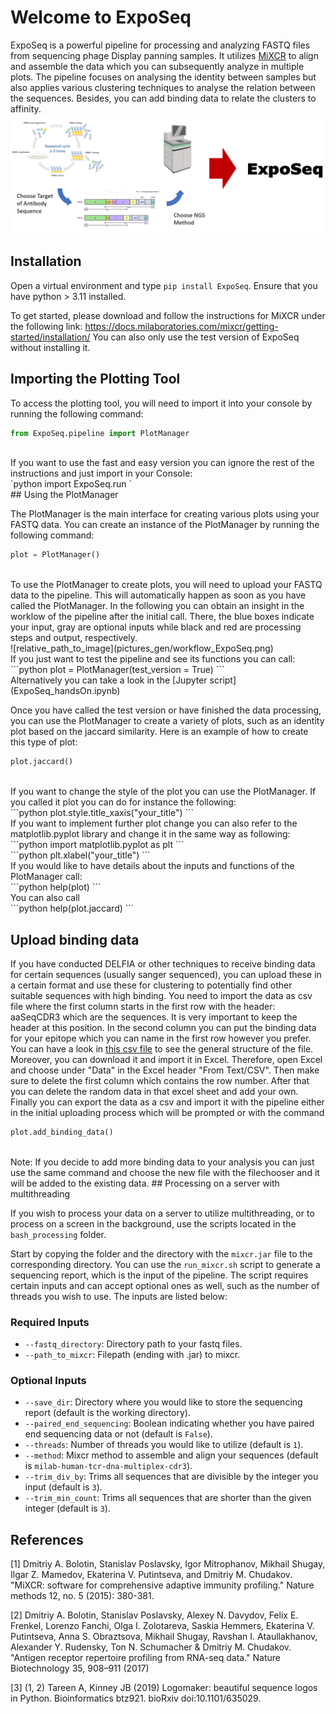 # Welcome to ExpoSeq

ExpoSeq is a powerful pipeline for processing and analyzing FASTQ files from sequencing phage Display panning samples. It utilizes [MiXCR](https://docs.milaboratories.com/mixcr/getting-started/installation/) to align and assemble the data which you can subsequently analyze in multiple plots. The pipeline focuses on analysing the identity between samples but also applies various clustering techniques to analyse the relation between the sequences. Besides, you can add binding data to relate the clusters to affinity.  ![overview](pictures_gen/expoSeq_overview.png)

## Installation

Open a virtual environment and type ```pip install ExpoSeq```. Ensure that you have python > 3.11 installed.

To get started, please download and follow the instructions for MiXCR under the following link: https://docs.milaboratories.com/mixcr/getting-started/installation/ 
You can also only use the test version of ExpoSeq without installing it.

## Importing the Plotting Tool

To access the plotting tool, you will need to import it into your console by running the following command:
<br>
```python
from ExpoSeq.pipeline import PlotManager
```
<br>
If you want to use the fast and easy version you can ignore the rest of the instructions and just import in your Console:
<br>
`python
import ExpoSeq.run
`
<br>
## Using the PlotManager

The PlotManager is the main interface for creating various plots using your FASTQ data. You can create an instance of the PlotManager by running the following command:
<br>
```python
plot = PlotManager()
```
<br>
To use the PlotManager to create plots, you will need to upload your FASTQ data to the pipeline. This will automatically happen as soon as you have called the PlotManager. In the following you can obtain an insight in the worklow of the pipeline after the initial call. There, the blue boxes indicate your input, gray are optional inputs while black and red are processing steps and output, respectively.
<br>
![relative_path_to_image](pictures_gen/workflow_ExpoSeq.png)
<br>
If you just want to test the pipeline and see its functions you can call:
<br>
```python
plot = PlotManager(test_version = True)
```
<br>
Alternatively you can take a look in the [Jupyter script](ExpoSeq_handsOn.ipynb)

Once you have called the test version or have finished the data processing, you can use the PlotManager to create a variety of plots, such as an identity   plot based on the jaccard similarity. Here is an example of how to create this type of plot:
<br>
```python
plot.jaccard()
```
<br>
If you want to change the style of the plot you can use the PlotManager. If you called it plot you can do for instance the following:
<br>
```python
plot.style.title_xaxis("your_title")
``` 
<br>
If you want to implement further plot change you can also refer to the matplotlib.pyplot library and change it in the same way as following:
<br>
```python
import matplotlib.pyplot as plt
```
<br>
```python
plt.xlabel("your_title")
```
<br>
If you would like to have details about the inputs and functions of the PlotManager call:
<br>
```python
help(plot)
``` 
<br>
You can also call
<br>
```python
help(plot.jaccard)
```

## Upload binding data 

If you have conducted DELFIA or other techniques to receive binding data for certain sequences (usually sanger sequenced), you can upload these in a certain format and use these for clustering to potentially find other suitable sequences with high binding.  You need to import the data as csv file where the first column starts in the first row with the header: aaSeqCDR3 which are the sequences. It is very important to keep the header at this position. In the second column you can put the binding data for your epitope which you can name in the first row however you prefer. You can have a look in [this csv file](src/ExpoSeq/test_data/test_files/binding_data.csv) to see the general structure of the file. Moreover, you can download it and import it in Excel. Therefore, open Excel and choose under "Data" in the Excel header "From Text/CSV". Then make sure to delete the first column which contains the row number. After that you can delete the random data in that excel sheet and add your own. Finally you can export the data as a csv and import it with the pipeline either in the initial uploading process which will be prompted or with the command 
<br>
```python
plot.add_binding_data()
```
<br>
Note: If you decide to add more binding data to your analysis you can just use the same command and choose the new file with the filechooser and it will be added to the existing data.
## Processing on a server with multithreading

If you wish to process your data on a server to utilize multithreading, or to process on a screen in the background, use the scripts located in the `bash_processing` folder.

Start by copying the folder and the directory with the `mixcr.jar` file to the corresponding directory. You can use the `run_mixcr.sh` script to generate a sequencing report, which is the input of the pipeline. The script requires certain inputs and can accept optional ones as well, such as the number of threads you wish to use. The inputs are listed below:

### Required Inputs

- `--fastq_directory`: Directory path to your fastq files.
- `--path_to_mixcr`: Filepath (ending with .jar) to mixcr.

### Optional Inputs

- `--save_dir`: Directory where you would like to store the sequencing report (default is the working directory).
- `--paired_end_sequencing`: Boolean indicating whether you have paired end sequencing data or not (default is `False`).
- `--threads`: Number of threads you would like to utilize (default is `1`).
- `--method`: Mixcr method to assemble and align your sequences (default is `milab-human-tcr-dna-multiplex-cdr3`).
- `--trim_div_by`: Trims all sequences that are divisible by the integer you input (default is `3`).
- `--trim_min_count`: Trims all sequences that are shorter than the given integer (default is `3`).



## References
[1] Dmitriy A. Bolotin, Stanislav Poslavsky, Igor Mitrophanov, Mikhail Shugay, Ilgar Z. Mamedov, Ekaterina V. Putintseva, and Dmitriy M. Chudakov. "MiXCR: software for comprehensive adaptive immunity profiling." Nature methods 12, no. 5 (2015): 380-381.


[2] Dmitriy A. Bolotin, Stanislav Poslavsky, Alexey N. Davydov, Felix E. Frenkel, Lorenzo Fanchi, Olga I. Zolotareva, Saskia Hemmers, Ekaterina V. Putintseva, Anna S. Obraztsova, Mikhail Shugay, Ravshan I. Ataullakhanov, Alexander Y. Rudensky, Ton N. Schumacher & Dmitriy M. Chudakov. "Antigen receptor repertoire profiling from RNA-seq data." Nature Biotechnology 35, 908–911 (2017)

[3] (1, 2) Tareen A, Kinney JB (2019) Logomaker: beautiful sequence logos in Python. Bioinformatics btz921. bioRxiv doi:10.1101/635029.





